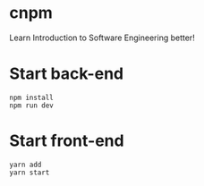 # cnpm
Learn Introduction to Software Engineering better!

# Start back-end
```
npm install
npm run dev
```

# Start front-end
``` 
yarn add 
yarn start
```
